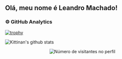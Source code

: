 ## Olá, meu nome é Leandro Machado!

### ⚙️ GitHub Analytics

[![trophy](https://github-profile-trophy.vercel.app/?username=kittinan&theme=onedark)](https://github.com/ryo-ma/github-profile-trophy)

![Kittinan's github stats](https://github-readme-stats.vercel.app/api?username=kittinan&show_icons=true&title_color=fff&icon_color=79ff97&text_color=9f9f9f&bg_color=151515)
</div>

<p align="center">
  <img
    src="https://profile-counter.glitch.me/leandrogomesmachado/count.svg"
    alt="Número de visitantes no perfil"
  />
</p>
